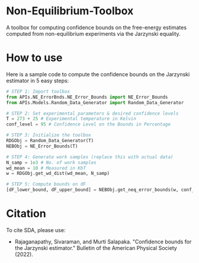 # Non-Equilibrium-Toolbox
A toolbox for computing confidence bounds on the free-energy estimates computed from non-equilibrium experiments via the Jarzynski equality. 

# How to use
Here is a sample code to compute the confidence bounds on the Jarzynski estimator in 5 easy steps:

```python
# STEP 1: Import toolbox
from APIs.NE_ErrorBnds.NE_Error_Bounds import NE_Error_Bounds
from APIs.Models.Random_Data_Generator import Random_Data_Generator

# STEP 2: Set experimental parameters & desired confidence levels 
T = 273 + 25 # Experimental temperature in Kelvin
conf_level = 95 # Confidence Level on the Bounds in Percentage

# STEP 3: Initialize the toolbox
RDGObj = Random_Data_Generator(T) 
NEBObj = NE_Error_Bounds(T)

# STEP 4: Generate work samples (replace this with actual data)
N_samp = 1e3 # No. of work samples
wd_mean = 10 # Measured in KbT 
w = RDGObj.get_wd_dist(wd_mean, N_samp)

# STEP 5: Compute bounds on dF
[dF_lower_bound, dF_upper_bound] = NEBObj.get_neq_error_bounds(w, conf_level)

```

# Citation 
To cite SDA, please use:

- Rajaganapathy, Sivaraman, and Murti Salapaka. "Confidence bounds for the Jarzynski estimator." Bulletin of the American Physical Society (2022).
